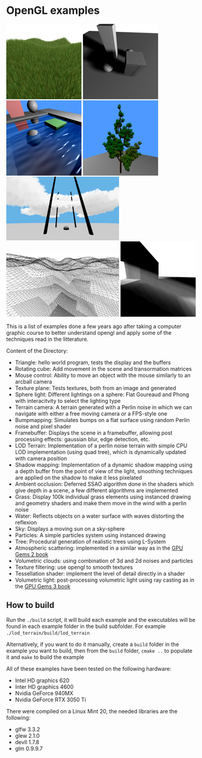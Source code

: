 # OpenGL examples

<img src="screenshots/grass_1.png" width="200"> <img src="screenshots/shadow_mapping_2.png" width="200"> <img src="screenshots/water_1.png" width="200"> <img src="screenshots/tree_2.png" width="200"> <img src="screenshots/clouds_1.png" width="300"> <img src="screenshots/lod_terrain_2.png" width="300"> <img src="screenshots/volumetric_light_2.png" width="200">

This is a list of examples done a few years ago after taking a computer graphic course to better understand opengl and apply some of the techniques read in the litterature.

Content of the Directory:

- Triangle: hello world program, tests the display and the buffers
- Rotating cube: Add movement in the scene and transormation matrices
- Mouse control: Ability to move an object with the mouse similarly to an arcball camera
- Texture plane: Tests textures, both from an image and generated
- Sphere light: Different lightings on a sphere: Flat Goureaud and Phong with interacitvity to select the lighting type
- Terrain camera: A terrain generated with a Perlin noise in which we can navigate with either a free moving camera or a FPS-style one
- Bumpmapping: Simulates bumps on a flat surface using random Perlin noise and pixel shader
- Framebuffer: Displays the scene in a framebuffer, allowing post processing effects: gaussian blur, edge detection, etc.
- LOD Terrain: Implementation of a perlin noise terrain with simple CPU LOD implementation (using quad tree), which is dynamically updated with camera position
- Shadow mapping: Implementation of a dynamic shadow mapping using a depth buffer from the point of view of the light, smoothing techniques are applied on the shadow to make it less pixelated
- Ambient occlusion: Deferred SSAO algorithm done in the shaders which give depth in a scene, a few different algorithms are implemented
- Grass: Display 100k individual grass elements using instanced drawing and geometry shaders and make them move in the wind with a perlin noise
- Water: Reflects objects on a water surface with waves distorting the reflexion
- Sky: Displays a moving sun on a sky-sphere
- Particles: A simple particles system using instanced drawing
- Tree: Procedural generation of realistic trees using L-System
- Atmospheric scattering: implemented in a similar way as in the [GPU Gems 2 book](https://developer.nvidia.com/gpugems/GPUGems2/gpugems2_chapter16.html)
- Volumetric clouds: using combination of 3d and 2d noises and particles
- Texture filtering: use opengl to smooth textures
- Tessellation shader: implement the level of detail directly in a shader
- Volumetric light: post-processing volumetric light using ray casting as in the  [GPU Gems 3 book](https://developer.nvidia.com/gpugems/gpugems3/part-ii-light-and-shadows/chapter-13-volumetric-light-scattering-post-process)

## How to build

Run the `./build` script, it will build each example and the executables will be found in each example folder in the build subfolder. For example `./lod_terrain/build/lod_terrain`

Alternatively, if you want to do it manually, create a `build` folder in the example you want to build, then from the `build` folder, `cmake ..` to populate it and `make` to build the example

All of these examples have been tested on the following hardware:

- Intel HD graphics 620
- Inter HD graphics 4600
- Nvidia GeForce 940MX
- Nvidia GeForce RTX 3050 Ti

There were compiled on a Linux Mint 20, the needed libraries are the following:

- glfw 3.3.2
- glew 2.1.0
- devIl 1.7.8
- glm 0.9.9.7
